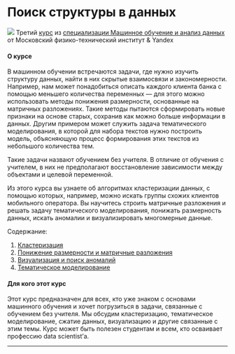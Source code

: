 # Поиск структуры в данных #


[![](https://github.com/VulpesCorsac/Coursera-Machine-Learning-Data-Analysis/blob/master/Logo.jpg)]() Третий [курс](https://www.coursera.org/learn/unsupervised-learning) из [специализации Машинное обучение и анализ данных](https://www.coursera.org/specializations/machine-learning-data-analysis) от Московский физико-технический институт & Yandex

#### О курсе ####
В машинном обучении встречаются задачи, где нужно изучить структуру данных, найти в них скрытые взаимосвязи и закономерности. Например, нам может понадобиться описать каждого клиента банка с помощью меньшего количества переменных — для этого можно использовать методы понижения размерности, основанные на матричных разложениях. Такие методы пытаются сформировать новые признаки на основе старых, сохранив как можно больше информации в данных. Другим примером может служить задача тематического моделирования, в которой для набора текстов нужно построить модель, объясняющую процесс формирования этих текстов из небольшого количества тем.

Такие задачи назвают обучением без учителя. В отличие от обучения с учителем, в них не предполагают восстановление зависимости между объектами и целевой переменной. 

Из этого курса вы узнаете об алгоритмах кластеризации данных, с помощью которых, например, можно искать группы схожих клиентов мобильного оператора. Вы научитесь строить матричные разложения и решать задачу тематического моделирования, понижать размерность данных, искать аномалии и визуализировать многомерные данные.


Содержание:
1. [Кластеризация](https://github.com/VulpesCorsac/Coursera-Machine-Learning-Data-Analysis/tree/master/3%20-%20Finding%20structure%20in%20data/Week%201)
2. [Понижение размерности и матричные разложения](https://github.com/VulpesCorsac/Coursera-Machine-Learning-Data-Analysis/tree/master/3%20-%20Finding%20structure%20in%20data/Week%202)
3. [Визуализация и поиск аномалий](https://github.com/VulpesCorsac/Coursera-Machine-Learning-Data-Analysis/tree/master/3%20-%20Finding%20structure%20in%20data/Week%203)
4. [Тематическое моделирование](https://github.com/VulpesCorsac/Coursera-Machine-Learning-Data-Analysis/tree/master/3%20-%20Finding%20structure%20in%20data/Week%204)


#### Для кого этот курс ####
Этот курс предназначен для всех, кто уже знаком с основами машинного обучения и хочет погрузиться в задачи, связанные с обучением без учителя. Мы обсудим кластеризацию, тематическое моделирование, сжатие данных, визуализацию и другие связанные с этим темы. Курс может быть полезен студентам и всем, кто осваивает профессию data scientist’а.


<hr>